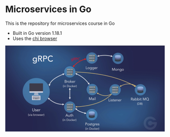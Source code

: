 # Microservices in Go

This is the repository for microservices course in Go

- Built in Go version 1.18.1
- Uses the [chi browser](github.com/go-chi/chi/v5)


![Reservation](./images/microservices.png)

